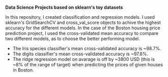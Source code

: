 **Data Science Projects based on sklearn's toy datasets**

In this repository, I created classification and regression models. 
I used sklearn's GridSearchCV and cross_val_score objects to achive the highest accuracy for the different models. In the case of the Boston housing price prediction project, I used the cross-validated mean accuracy to compare two different models, as to choose the better performing model.

- The Iris species classifier's mean cross-validated accuracy is ~98.7%.
- The digits classifier's mean cross-validated accuracy is ~97.8%.
- The ridge regression model on avarage is off by ~3800 USD (this is ~8% of the range of target) when predicting the prices of given houses in Boston.
